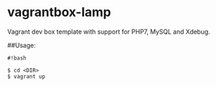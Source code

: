 # vagrantbox-lamp

Vagrant dev box template with support for PHP7, MySQL and Xdebug.

##Usage:



```
#!bash

$ cd <DIR>
$ vagrant up
```
